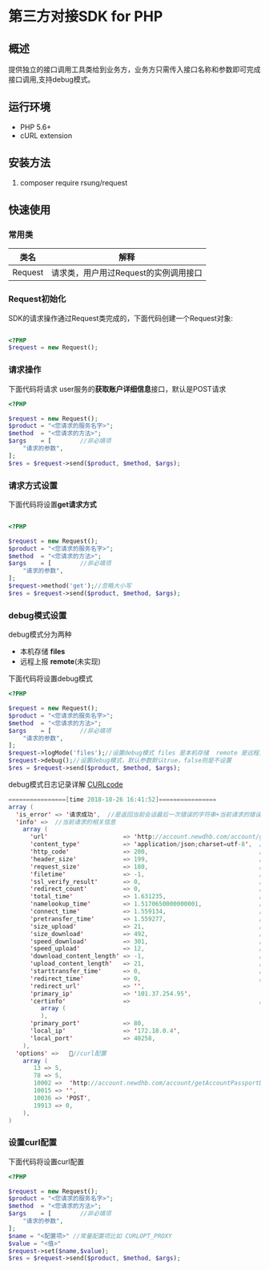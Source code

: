 # 第三方对接SDK for PHP
## 概述
提供独立的接口调用工具类给到业务方，业务方只需传入接口名称和参数即可完成接口调用,支持debug模式。
## 运行环境
* PHP 5.6+
* cURL extension

## 安装方法
1. composer require rsung/request

## 快速使用
### 常用类

| 类名    | 解释 |
| ------- | ---- |
| Request | 请求类，用户用过Request的实例调用接口 |

### Request初始化
SDK的请求操作通过Request类完成的，下面代码创建一个Request对象:

```PHP

<?PHP
$request = new Request();

```

### 请求操作
下面代码将请求 user服务的**获取账户详细信息**接口，默认是POST请求

```PHP
<?PHP

$request = new Request();
$product = "<您请求的服务名字>";
$method  = "<您请求的方法>";
$args    = [        //非必填项
    "请求的参数",
];
$res = $request->send($product, $method, $args);
```

### 请求方式设置
下面代码将设置**get请求方式**

```PHP

<?PHP

$request = new Request();
$product = "<您请求的服务名字>";
$method  = "<您请求的方法>";
$args    = [        //非必填项
    "请求的参数",
];
$request->method('get');//忽略大小写
$res = $request->send($product, $method, $args);   

```

<div class="page-break"></div>

### debug模式设置
debug模式分为两种
* 本机存储  **files**
* 远程上报  **remote**(未实现)

下面代码将设置debug模式

```PHP
<?PHP

$request = new Request();
$product = "<您请求的服务名字>";
$method  = "<您请求的方法>";
$args    = [        //非必填项
    "请求的参数",
];
$request->logMode('files');//设置debug模式 files 是本机存储  remote 是远程上报 //默认是files
$request->debug();//设置debug模式，默认参数默认true，false则是不设置
$res = $request->send($product, $method, $args);

```
debug模式日志记录详解
[CURLcode](https://curl.haxx.se/libcurl/c/libcurl-errors.html)
```java
================[time 2018-10-26 16:41:52]================
array (
  'is_error' => '请求成功',  //是返回当前会话最后一次错误的字符串+当前请求的错误码, 0代表没有错误，是一个Ok正常的请求。非0代码请求出现了错误。这里 汉字请求成功则代表没有错误
  'info' =>  //当前请求的相关信息
    array (
      'url'                     => 'http://account.newdhb.com/account/getAccountPassportDetail', //资源网络地址
      'content_type'            => 'application/json;charset=utf-8',  //内容编码
      'http_code'               => 200,                               //http状态码
      'header_size'             => 199,                               //header 的大小
      'request_size'            => 180,                               //请求的大小
      'filetime'                => -1,                                //文件的创建时间
      'ssl_verify_result'       => 0,                                 //ssl验证结果
      'redirect_count'          => 0,                                 //跳转次数
      'total_time'              => 1.631235,                          //耗时
      'namelookup_time'         => 1.5170650000000001,                //DNS查询时间
      'connect_time'            => 1.559134,                          //连接时间
      'pretransfer_time'        => 1.559277,                          //准备传输耗时
      'size_upload'             => 21,                                //上传数据大小
      'size_download'           => 492,                               //下载数据大小
      'speed_download'          => 301,                               //下载速度
      'speed_upload'            => 12,                                //上传速度
      'download_content_length' => -1,                                //下载内容长度
      'upload_content_length'   => 21,                                //上传内容长度
      'starttransfer_time'      => 0,                                 //开始传输耗时
      'redirect_time'           => 0,                                 //重定向耗时
      'redirect_url'            => '',
      'primary_ip'              => '101.37.254.95',
      'certinfo'                =>                                    //认证信息
         array (
         ),
      'primary_port'            => 80,
      'local_ip'                => '172.18.0.4',
      'local_port'              => 40258,
    ),
  'options' =>   //curl配置
    array (
       13 => 5,
       78 => 5,
       10002 =>  'http://account.newdhb.com/account/getAccountPassportDetail',
       10015 => '',
       10036 => 'POST',
       19913 => 0,
    ),
)
```

<div class="page-break"></div>

### 设置curl配置
下面代码将设置curl配置
```PHP
<?PHP

$request = new Request();
$product = "<您请求的服务名字>";
$method  = "<您请求的方法>";
$args    = [        //非必填项
    "请求的参数",
];
$name = "<配置项>" //常量配置项比如 CURLOPT_PROXY
$value = "<值>"
$request->set($name,$value);
$res = $request->send($product, $method, $args);
```
